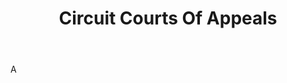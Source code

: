 ---
title: Circuit Courts Of Appeals
letter: C
permalink: "/definitions/bld-circuit-courts-of-appeals.html"
body: A
published_at: '2018-07-07'
source: Black's Law Dictionary 2nd Ed (1910)
layout: post
---
